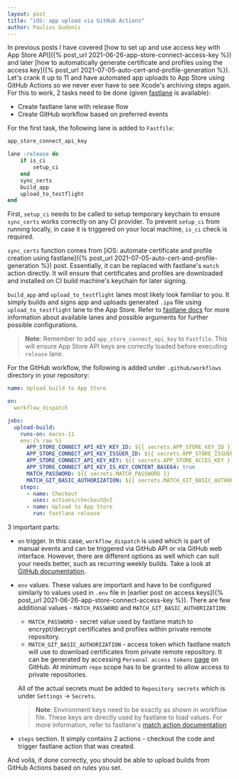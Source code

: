 ```yaml
---
layout: post
title: "iOS: app upload via GitHub Actions"
author: Paulius Gudonis
---
```


In previous posts I have covered [how to set up and use access key with App Store API]({% post_url 2021-06-26-app-store-connect-access-key %}) and later [how to automatically generate certificate and profiles using the access key]({% post_url 2021-07-05-auto-cert-and-profile-generation %}). Let's crank it up to 11 and have automated app uploads to App Store using GitHub Actions so we never ever have to see Xcode's archiving steps again. For this to work, 2 tasks need to be done (given [fastlane](https://fastlane.tools) is available):
* Create fastlane lane with release flow
* Create GitHub workflow based on preferred events

For the first task, the following lane is added to `Fastfile`:

```ruby
app_store_connect_api_key

lane :release do
	if is_ci
		setup_ci
	end
	sync_certs
	build_app
	upload_to_testflight
end
```

First, `setup_ci` needs to be called to setup temporary keychain to ensure `sync_certs` works correctly on any CI provider. To prevent `setup_ci` from running locally, in case it is triggered on your local machine, `is_ci` check is required.

`sync_certs` function comes from [iOS: automate certificate and profile creation using fastlane]({% post_url 2021-07-05-auto-cert-and-profile-generation %}) post. Essentially, it can be replaced with fastlane's `match` action directly. It will ensure that certificates and profiles are downloaded and installed on CI build machine's keychain for later signing.

`build_app` and `upload_to_testflight` lanes most likely look familiar to you. It simply builds and signs app and uploads generated `.ipa` file using `upload_to_testflight` lane to the App Store. Refer to [fastlane docs](https://docs.fastlane.tools) for more information about available lanes and possible arguments for further possible configurations.

> **Note**: Remember to add `app_store_connect_api_key` to `Fastfile`. This will ensure App Store API keys are correctly loaded before executing `release` lane.

For the GitHub workflow, the following is added under `.github/workflows` directory in your repository:

```yml
name: Upload build to App Store

on:
  workflow_dispatch

jobs:
  upload-build:
    runs-on: macos-11
    env:{% raw %}
      APP_STORE_CONNECT_API_KEY_KEY_ID: ${{ secrets.APP_STORE_KEY_ID }}
      APP_STORE_CONNECT_API_KEY_ISSUER_ID: ${{ secrets.APP_STORE_ISSUER_ID }}
      APP_STORE_CONNECT_API_KEY_KEY: ${{ secrets.APP_STORE_ACCES_KEY }}
      APP_STORE_CONNECT_API_KEY_IS_KEY_CONTENT_BASE64: true
      MATCH_PASSWORD: ${{ secrets.MATCH_PASSWORD }}
      MATCH_GIT_BASIC_AUTHORIZATION: ${{ secrets.MATCH_GIT_BASIC_AUTHORIZATION }} {% endraw %}
    steps:
      - name: Checkout
        uses: actions/checkout@v2
      - name: Upload to App Store
        run: fastlane release
```

3 important parts:
* `on` trigger. In this case, `workflow_dispatch` is used which is part of manual events and can be triggered via GitHub API or via GitHub web interface. However, there are different options as well which can suit your needs better, such as recurring weekly builds. Take a look at [GitHub documentation](https://docs.github.com/en/actions/reference/events-that-trigger-workflows).
* `env` values. These values are important and have to be configured similarly to values used in `.env` file in [earlier post on access keys]({% post_url 2021-06-26-app-store-connect-access-key %}). There are few additional values - `MATCH_PASSWORD` and `MATCH_GIT_BASIC_AUTHORIZATION`:
  * `MATCH_PASSWORD` - secret value used by fastlane match to encrypt/decrypt certificates and profiles within private remote repository.
  * `MATCH_GIT_BASIC_AUTHORIZATION` - access token which fastlane match will use to download certificates from private remote repository. It can be generated by accessing `Personal access tokens` [page](https://github.com/settings/tokens) on GitHub. At minimum `repo` scope has to be granted to allow access to private repositories.

  All of the actual secrets must be added to `Repository secrets` which is under `Settings` -> `Secrets`.
  > **Note**: Environment keys need to be exactly as shown in workflow file. These keys are directly used by fastlane to load values. For more information, refer to fastlane's [match action documentation](https://docs.fastlane.tools/actions/match/)
* `steps` section. It simply contains 2 actions - checkout the code and trigger fastlane action that was created.

And voilà, if done correctly, you should be able to upload builds from GitHub Actions based on rules you set. 